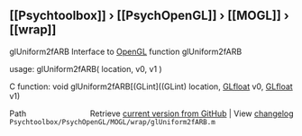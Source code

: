 ## [[Psychtoolbox]] &#8250; [[PsychOpenGL]] &#8250; [[MOGL]] &#8250; [[wrap]]

glUniform2fARB  Interface to [OpenGL](OpenGL) function glUniform2fARB  
  
usage:  glUniform2fARB( location, v0, v1 )  
  
C function:  void glUniform2fARB[(GLint]((GLint) location, [GLfloat](GLfloat) v0, [GLfloat](GLfloat) v1)  




<div class="code_header" style="text-align:right;">
  <span style="float:left;">Path&nbsp;&nbsp;</span> <span class="counter">Retrieve <a href=
  "https://raw.github.com/Psychtoolbox-3/Psychtoolbox-3/beta/Psychtoolbox/PsychOpenGL/MOGL/wrap/glUniform2fARB.m">current version from GitHub</a> | View <a href=
  "https://github.com/Psychtoolbox-3/Psychtoolbox-3/commits/beta/Psychtoolbox/PsychOpenGL/MOGL/wrap/glUniform2fARB.m">changelog</a></span>
</div>
<div class="code">
  <code>Psychtoolbox/PsychOpenGL/MOGL/wrap/glUniform2fARB.m</code>
</div>

